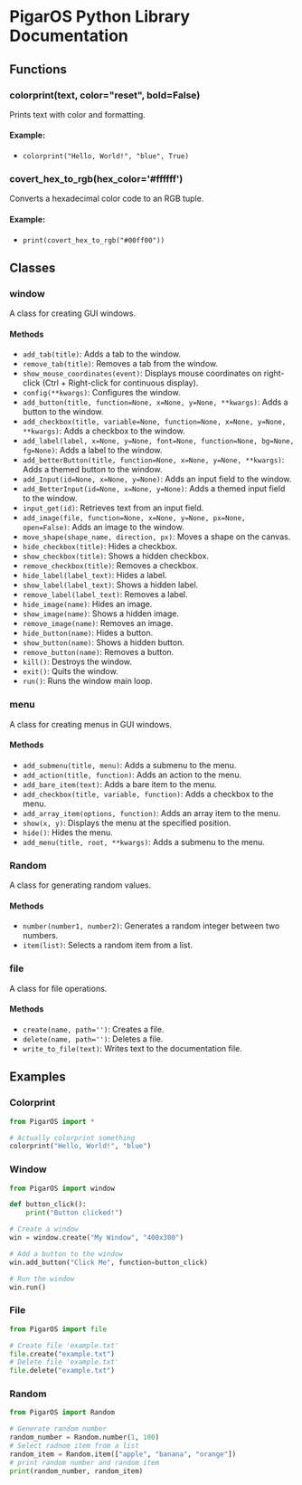 # PigarOS Python Library Documentation

## Functions

### colorprint(text, color="reset", bold=False)
Prints text with color and formatting.
#### Example:
- `colorprint("Hello, World!", "blue", True)`

### covert_hex_to_rgb(hex_color='#ffffff')
Converts a hexadecimal color code to an RGB tuple.
#### Example:
- `print(covert_hex_to_rgb("#00ff00"))`

## Classes

### window
A class for creating GUI windows.

#### Methods
- `add_tab(title)`: Adds a tab to the window.
- `remove_tab(title)`: Removes a tab from the window.
- `show_mouse_coordinates(event)`: Displays mouse coordinates on right-click (Ctrl + Right-click for continuous display).
- `config(**kwargs)`: Configures the window.
- `add_button(title, function=None, x=None, y=None, **kwargs)`: Adds a button to the window.
- `add_checkbox(title, variable=None, function=None, x=None, y=None, **kwargs)`: Adds a checkbox to the window.
- `add_label(label, x=None, y=None, font=None, function=None, bg=None, fg=None)`: Adds a label to the window.
- `add_betterButton(title, function=None, x=None, y=None, **kwargs)`: Adds a themed button to the window.
- `add_Input(id=None, x=None, y=None)`: Adds an input field to the window.
- `add_BetterInput(id=None, x=None, y=None)`: Adds a themed input field to the window.
- `input_get(id)`: Retrieves text from an input field.
- `add_image(file, function=None, x=None, y=None, px=None, open=False)`: Adds an image to the window.
- `move_shape(shape_name, direction, px)`: Moves a shape on the canvas.
- `hide_checkbox(title)`: Hides a checkbox.
- `show_checkbox(title)`: Shows a hidden checkbox.
- `remove_checkbox(title)`: Removes a checkbox.
- `hide_label(label_text)`: Hides a label.
- `show_label(label_text)`: Shows a hidden label.
- `remove_label(label_text)`: Removes a label.
- `hide_image(name)`: Hides an image.
- `show_image(name)`: Shows a hidden image.
- `remove_image(name)`: Removes an image.
- `hide_button(name)`: Hides a button.
- `show_button(name)`: Shows a hidden button.
- `remove_button(name)`: Removes a button.
- `kill()`: Destroys the window.
- `exit()`: Quits the window.
- `run()`: Runs the window main loop.

### menu
A class for creating menus in GUI windows.

#### Methods
- `add_submenu(title, menu)`: Adds a submenu to the menu.
- `add_action(title, function)`: Adds an action to the menu.
- `add_bare_item(text)`: Adds a bare item to the menu.
- `add_checkbox(title, variable, function)`: Adds a checkbox to the menu.
- `add_array_item(options, function)`: Adds an array item to the menu.
- `show(x, y)`: Displays the menu at the specified position.
- `hide()`: Hides the menu.
- `add_menu(title, root, **kwargs)`: Adds a submenu to the menu.

### Random
A class for generating random values.

#### Methods
- `number(number1, number2)`: Generates a random integer between two numbers.
- `item(list)`: Selects a random item from a list.

### file
A class for file operations.

#### Methods
- `create(name, path='')`: Creates a file.
- `delete(name, path='')`: Deletes a file.
- `write_to_file(text)`: Writes text to the documentation file.


## Examples

### Colorprint

```python
from PigarOS import *

# Actually colorprint something
colorprint("Hello, World!", "blue")
```


### Window
```python
from PigarOS import window

def button_click():
    print("Button clicked!")

# Create a window
win = window.create("My Window", "400x300")

# Add a button to the window
win.add_button("Click Me", function=button_click)

# Run the window
win.run()
```

### File
```python
from PigarOS import file

# Create file 'example.txt'
file.create("example.txt")
# Delete file 'example.txt'
file.delete("example.txt")
```

### Random
```python
from PigarOS import Random

# Generate random number
random_number = Random.number(1, 100)
# Select radnom item from a list
random_item = Random.item(["apple", "banana", "orange"])
# print random number and random item
print(random_number, random_item)
```
